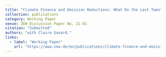 ```yaml
---
title: "Climate Finance and Emission Reductions: What Do the Last Twenty Years Tell Us?"
collection: publications
category: Working Paper
venue: ZEW Discussion Paper No. 21-01
citation: "Submitted"
authors: "with Claire Gavard."
links:
  - label: "Working Paper"
    url: "https://www.zew.de/en/publications/climate-finance-and-emission-reductions-what-do-the-last-twenty-years-tell-us"
---
```



